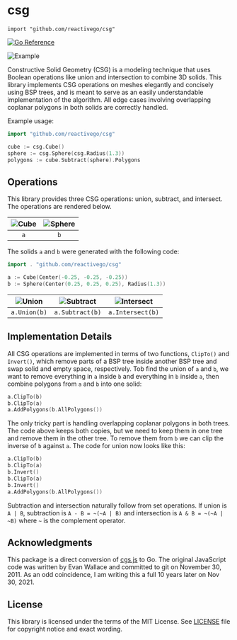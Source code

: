 # csg

    import "github.com/reactivego/csg"

[![Go Reference](https://pkg.go.dev/badge/github.com/reactivego/csg.svg)](https://pkg.go.dev/github.com/reactivego/csg#section-documentation)

![Example](../assets/example.svg)

Constructive Solid Geometry (CSG) is a modeling technique that uses Boolean operations like union and intersection to combine 3D solids. This library implements CSG operations on meshes elegantly and concisely using BSP trees, and is meant to serve as an easily understandable implementation of the algorithm. All edge cases involving overlapping coplanar polygons in both solids are correctly handled.

Example usage:
``` go
import "github.com/reactivego/csg"

cube := csg.Cube()
sphere := csg.Sphere(csg.Radius(1.3))
polygons := cube.Subtract(sphere).Polygons
```

## Operations

This library provides three CSG operations: union, subtract, and intersect.
The operations are rendered below.

| ![Cube](../assets/cube.svg) | ![Sphere](../assets/sphere.svg) |
|:---:|:---:|
| `a` | `b` |


The solids `a` and `b` were generated with the following code:

```go
import . "github.com/reactivego/csg"

a := Cube(Center(-0.25, -0.25, -0.25))
b := Sphere(Center(0.25, 0.25, 0.25), Radius(1.3))
```

| ![Union](../assets/union.svg) | ![Subtract](../assets/subtract.svg) | ![Intersect](../assets/intersect.svg) |
|:---:|:---:|:---:|
| `a.Union(b)`| `a.Subtract(b)` | `a.Intersect(b)` |



## Implementation Details

All CSG operations are implemented in terms of two functions, `ClipTo()` and
`Invert()`, which remove parts of a BSP tree inside another BSP tree and swap
solid and empty space, respectively. Tob find the union of `a` and `b`, we
want to remove everything in `a` inside `b` and everything in `b` inside `a`,
then combine polygons from `a` and `b` into one solid:

``` go
a.ClipTo(b)
b.ClipTo(a)
a.AddPolygons(b.AllPolygons())
```

The only tricky part is handling overlapping coplanar polygons in both trees.
The code above keeps both copies, but we need to keep them in one tree and
remove them in the other tree. To remove them from `b` we can clip the
inverse of `b` against `a`. The code for union now looks like this:

``` go
a.ClipTo(b)
b.ClipTo(a)
b.Invert()
b.ClipTo(a)
b.Invert()
a.AddPolygons(b.AllPolygons())
```

Subtraction and intersection naturally follow from set operations. If
union is `A | B`, subtraction is `A - B = ~(~A | B)` and intersection is
`A & B = ~(~A | ~B)` where `~` is the complement operator.

## Acknowledgments

This package is a direct conversion of [cgs.js](http://evanw.github.io/csg.js/) to Go.
The original JavaScript code was written by Evan Wallace and committed to git on November 30, 2011.
As an odd coincidence, I am writing this a full 10 years later on Nov 30, 2021.

## License

This library is licensed under the terms of the MIT License.
See [LICENSE](LICENSE) file for copyright notice and exact wording.